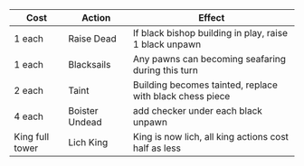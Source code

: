 | Cost            | Action         | Effect                                                   |
| --------------- | -------------- | -------------------------------------------------------- |
| 1 each          | Raise Dead     | If black bishop building in play, raise 1 black unpawn   |
| 1 each          | Blacksails     | Any pawns can becoming seafaring during this turn        |
| 2 each          | Taint          | Building becomes tainted, replace with black chess piece |
| 4 each          | Boister Undead | add checker under each black unpawn                      |
| King full tower | Lich King      | King is now lich, all king actions cost half as less     |

